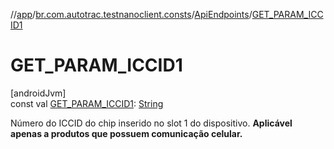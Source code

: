 //[app](../../../index.md)/[br.com.autotrac.testnanoclient.consts](../index.md)/[ApiEndpoints](index.md)/[GET_PARAM_ICCID1](-g-e-t_-p-a-r-a-m_-i-c-c-i-d1.md)

# GET_PARAM_ICCID1

[androidJvm]\
const val [GET_PARAM_ICCID1](-g-e-t_-p-a-r-a-m_-i-c-c-i-d1.md): [String](https://kotlinlang.org/api/latest/jvm/stdlib/kotlin/-string/index.html)

Número do ICCID do chip inserido no slot 1 do dispositivo. **Aplicável apenas a produtos que possuem comunicação celular.**
